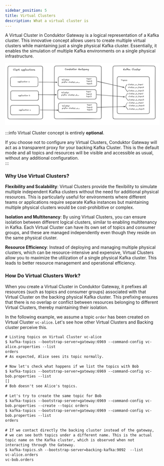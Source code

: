 ```yaml
---
sidebar_position: 5
title: Virtual Clusters
description: What a virtual cluster is 
---
```


A Virtual Cluster in Conduktor Gateway is a logical representation of a Kafka cluster. This innovative concept allows users to create multiple virtual clusters while maintaining just a single physical Kafka cluster. Essentially, it enables the simulation of multiple Kafka environments on a single physical infrastructure.

![image.png](../medias/vclusters.png)

:::info
Virtual Cluster concept is entirely **optional**.  
  
If you choose not to configure any Virtual Clusters, Conduktor Gateway will act as a transparent proxy for your backing Kafka Cluster. 
This is the default mode and all topics and resources will be visible and accessible as usual, without any additional configuration.  
:::

### Why Use Virtual Clusters?
**Flexibility and Scalability**: Virtual Clusters provide the flexibility to simulate multiple independent Kafka clusters without the need for additional physical resources. This is particularly useful for environments where different teams or applications require separate Kafka instances but maintaining multiple physical clusters would be cost-prohibitive or complex.

**Isolation and Multitenancy**: By using Virtual Clusters, you can ensure isolation between different logical clusters, similar to enabling multitenancy in Kafka. Each Virtual Cluster can have its own set of topics and consumer groups, and these are managed independently even though they reside on the same physical cluster.

**Resource Efficiency**: Instead of deploying and managing multiple physical clusters, which can be resource-intensive and expensive, Virtual Clusters allow you to maximize the utilization of a single physical Kafka cluster. This leads to better resource management and operational efficiency.

### How Do Virtual Clusters Work?
When you create a Virtual Cluster in Conduktor Gateway, it prefixes all resources (such as topics and consumer groups) associated with that Virtual Cluster on the backing physical Kafka cluster. This prefixing ensures that there is no overlap or conflict between resources belonging to different Virtual Clusters, thereby maintaining their isolation.


In the following example, we assume a topic `order` has been created on Virtual Cluster `vc-alice`. Let's see how other Virtual Clusters and Backing cluster perceive this.
````shell
# Listing topics on Virtual Cluster vc-alice
$ kafka-topics --bootstrap-server=gateway:6969 --command-config vc-alice.properties --list
orders
# As expected, Alice sees its topic normally. 

# Now let's check what happens if we list the topics with Bob
$ kafka-topics --bootstrap-server=gateway:6969 --command-config vc-bob.properties --list
[]
# Bob doesn't see Alice's topics. 

# Let's try to create the same topic for Bob
$ kafka-topics --bootstrap-server=gateway:6969 --command-config vc-bob.properties --create --topic orders 
$ kafka-topics --bootstrap-server=gateway:6969 --command-config vc-bob.properties --list
orders

# If we contact directly the backing cluster instead of the gateway, 
# we can see both topics under a different name. This is the actual topic name on the Kafka cluster, which is observed when not interacting through the Gateway.
$ kafka-topics.sh --bootstrap-server=backing-kafka:9092  --list
vc-alice.orders
vc-bob.orders

````
